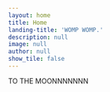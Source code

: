 ```yaml
---
layout: home
title: Home
landing-title: 'WOMP WOMP.'
description: null
image: null
author: null
show_tile: false
---
```


TO THE MOONNNNNNN